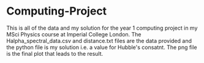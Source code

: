 # Computing-Project
This is all of the data and my solution for the year 1 computing project in my MSci Physics course at Imperial College London. The Halpha_spectral_data.csv and distance.txt files are the data provided and the python file is my solution i.e. a value for Hubble's consatnt. The png file is the final plot that leads to the result.
